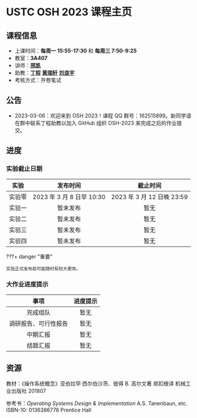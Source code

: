 # USTC OSH 2023 课程主页

## 课程信息

- 上课时间：**每周一 15:55-17:30** 和 **每周三 7:50-9:25**
- 教室：**3A407**
- 讲师：[**邢凯**](mailto:kxing@ustc.edu.cn)
- 助教：[**丁程**](mailto:dingcheng@mail.ustc.edu.cn) [**黄瑞轩**](mailto:sprout@mail.ustc.edu.cn) [**刘良宇**](mailto:osh@lly.moe)
- 考核方式：开卷笔试

## 公告

- 2023-03-06：欢迎来到 OSH 2023！课程 QQ 群号：162515899。新同学请在群中联系丁程助教以加入 GitHub 组织 OSH-2023 来完成之后的作业提交。

## 进度

### 实验截止日期

|  实验  |         发布时间          |          截止时间          |
| :----: | :-----------------------: | :------------------------: |
| 实验零 | 2023 年 3 月 8 日早 10:30 | 2023 年 3 月 12 日晚 23:59 |
| 实验一 |         暂未发布          |            暂无            |
| 实验二 |         暂未发布          |            暂无            |
| 实验三 |         暂未发布          |            暂无            |
| 实验四 |         暂未发布          |            暂无            |

???+ danger "重要"

    实验正式发布前可能随时有较大更改。

### 大作业进度提示

|         事项         | 进度提示 |
| :------------------: | :------: |
|       完成组队       |   暂无   |
| 调研报告、可行性报告 |   暂无   |
|       中期汇报       |   暂无   |
|       结题汇报       |   暂无   |

## 资源

教材：《操作系统概念》亚伯拉罕·西尔伯沙茨、彼得 B. 高尔文著 郑扣根译 机械工业出版社 201807

参考书：_Operating Systems Design & Implementation_ A.S. Tanenbaun, etc. ISBN-10: 0136386776 Prentice Hall
